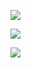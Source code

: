 ![](D:\笔记\knowledge-base\.images_base\2022-01-15-22-10-18-image.png)

![](D:\笔记\knowledge-base\.images_base\2022-01-15-22-10-59-image.png)

![](D:\笔记\knowledge-base\.images_base\2022-01-15-22-11-39-image.png)
